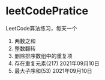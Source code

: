 # leetCodePratice
LeetCode算法练习，每天一个

1. 两数之和
2. 整数翻转
3. 删除排序数组中的重复项
4. 存在重复元素(217) 2021年09月10日
5. 最大子序和(53) 2021年09月10日
